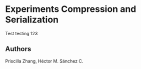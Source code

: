 # Experiments Compression and Serialization

Test testing 123



## Authors

Priscilla Zhang, Héctor M. Sánchez C.
